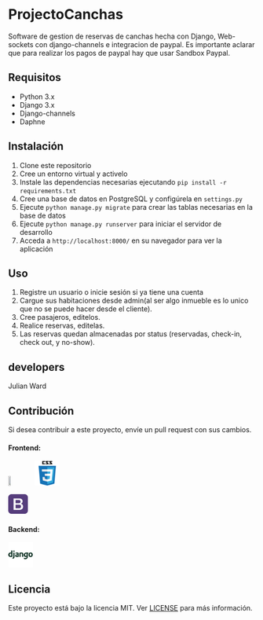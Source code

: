 # ProjectoCanchas

Software de gestion de reservas de canchas hecha con Django, Web-sockets con django-channels e integracion de paypal.
Es importante aclarar que para realizar los pagos de paypal hay que usar Sandbox Paypal.

## Requisitos

- Python 3.x
- Django 3.x
- Django-channels
- Daphne

## Instalación

1. Clone este repositorio
2. Cree un entorno virtual y activelo
3. Instale las dependencias necesarias ejecutando `pip install -r requirements.txt`
4. Cree una base de datos en PostgreSQL y configúrela en `settings.py`
5. Ejecute `python manage.py migrate` para crear las tablas necesarias en la base de datos
6. Ejecute `python manage.py runserver` para iniciar el servidor de desarrollo
7. Acceda a `http://localhost:8000/` en su navegador para ver la aplicación

## Uso

1. Registre un usuario o inicie sesión si ya tiene una cuenta
2. Cargue sus habitaciones desde admin(al ser algo inmueble es lo unico que no se puede hacer desde el cliente).
3. Cree pasajeros, editelos.
4. Realice reservas, editelas.
5. Las reservas quedan almacenadas por status (reservadas, check-in, check out, y no-show).


## developers 
Julian Ward

## Contribución

Si desea contribuir a este proyecto, envíe un pull request con sus cambios.


#### Frontend:


<p align="left">
<img src="https://upload.wikimedia.org/wikipedia/commons/thumb/6/61/HTML5_logo_and_wordmark.svg/800px-HTML5_logo_and_wordmark.svg.png"  width=10% height=10%>
<img src="https://raw.githubusercontent.com/devicons/devicon/master/icons/css3/css3-original-wordmark.svg"  width=10% height=10%>
</p>
<p align="left">
<img src="https://raw.githubusercontent.com/github/explore/80688e429a7d4ef2fca1e82350fe8e3517d3494d/topics/bootstrap/bootstrap.png"  width=8% height=8%>
</p>


#### Backend:


<p align="left">
<img src="https://raw.githubusercontent.com/github/explore/7456fdff59816d37ef383a6c8f32a26ff7332db2/topics/django/django.png"  width=10% height=10%>




## Licencia

Este proyecto está bajo la licencia MIT. Ver [LICENSE](LICENSE) para más información.
